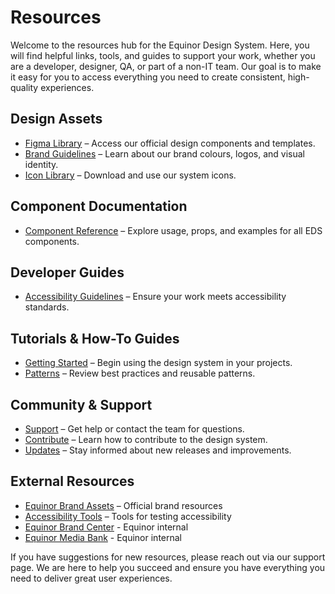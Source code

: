 # Resources

Welcome to the resources hub for the Equinor Design System. Here, you will find helpful links, tools, and guides to support your work, whether you are a developer, designer, QA, or part of a non-IT team. Our goal is to make it easy for you to access everything you need to create consistent, high-quality experiences.

## Design Assets

- [Figma Library](https://www.figma.com/) – Access our official design components and templates.
- [Brand Guidelines](../foundation/ASSETS.md) – Learn about our brand colours, logos, and visual identity.
- [Icon Library](../foundation/assets/) – Download and use our system icons.

## Component Documentation

- [Component Reference](../components/components.md) – Explore usage, props, and examples for all EDS components.

## Developer Guides

<!-- - [API Documentation](../packages/eds-core-react/) – Find technical details and integration guides for our core packages. -->

- [Accessibility Guidelines](../foundation/accessibility.md) – Ensure your work meets accessibility standards.

## Tutorials & How-To Guides

- [Getting Started](../about/getting_started.md) – Begin using the design system in your projects.
- [Patterns](../foundation/PATTERNS.md) – Review best practices and reusable patterns.

## Community & Support

- [Support](../support/support.md) – Get help or contact the team for questions.
- [Contribute](https://github.com/equinor/design-system) – Learn how to contribute to the design system.
- [Updates](https://github.com/equinor/design-system/releases) – Stay informed about new releases and improvements.

## External Resources

- [Equinor Brand Assets](https://www.equinor.com/about-us/brand) – Official brand resources
- [Accessibility Tools](https://www.w3.org/WAI/test-evaluate/) – Tools for testing accessibility
- [Equinor Brand Center](https://communicationtoolbox.equinor.com/point/en/equinor/) - Equinor internal
- [Equinor Media Bank](https://equinor.fotoware.cloud/fotoweb/) - Equinor internal

If you have suggestions for new resources, please reach out via our support page. We are here to help you succeed and ensure you have everything you need to deliver great user experiences.
